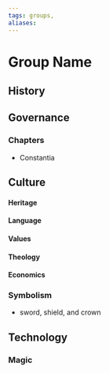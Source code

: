 ```yaml
---
tags: groups, 
aliases:
---
```


# Group Name
## History
## Governance
### Chapters
- Constantia
## Culture
#### Heritage
#### Language
#### Values
#### Theology
#### Economics
### Symbolism
- sword, shield, and crown
## Technology
### Magic